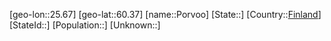 ﻿---
location: [60.37,25.67]
type: City
tags:
- geo/City


SpocWebEntityId: 33488
isDeleted: false
confidential: public

---
[geo-lon::25.67]
[geo-lat::60.37]
[name::Porvoo]
[State::]
[Country::[Finland](geo/Continent/Europe/Finland.md)]
[StateId::]
[Population::]
[Unknown::]

